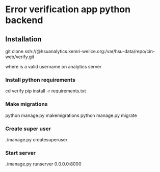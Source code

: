 # Error verification app python backend

## Installation
git clone ssh://<username>@hsuanalytics.kemri-wellce.org:/var/hsu-data/repo/cin-web/verify.git

where <username> is a valid username on analytics server

### Install python requirements
cd verify
pip install -r requirements.txt

### Make migrations
python manage.py makemigrations
python manage.py migrate

### Create super user
./manage.py createsuperuser

### Start server
./manage.py runserver 0.0.0.0:8000
